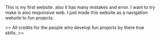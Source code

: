 This is my first website. also it has many mistakes and  error.
I want to try make is also responsive web.
I just made this website as a navigation website to fun projects.


<< All credits for the people who develop fun projects by there true skills..>>
